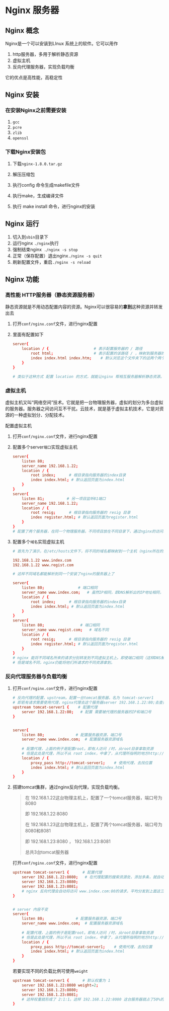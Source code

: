 # Nginx 服务器

## Nginx 概念

Nginx是一个可以安装到LInux 系统上的软件。它可以用作

1. http服务器，多用于解析静态资源
2. 虚拟主机
3. 反向代理服务器，实现负载均衡

它的优点是高性能，高稳定性

## Nginx 安装

### 在安装Nginx之前需要安装

1. ``gcc``
2. ``pcre``
3. ``zlib``
4. ``openssl``

### 下载Nginx安装包

1. 下载``nginx-1.8.0.tar.gz``

2. 解压压缩包
3. 执行config 命令生成makefile文件
4. 执行make，生成编译文件
5. 执行 make install 命令，进行nginx的安装



## Nginx 运行

1. 切入到``sbin``目录下
2. 运行nginx ``./nginx``执行
3. 强制结束nginx`` ./nginx -s stop``
4. 正常（保存配置）退出nginx``./nginx -s quit``
5. 刷新配置文件，重启``./nginx -s reload``



## Nginx 功能

###  高性能 HTTP服务器（静态资源服务器）

静态资源就是不用动态配置内容的资源。Nginx可以很容易的**拿到**这种资源并转发出去

1. 打开``conf/nginx.conf``文件，进行nginx配置

2. 里面有配置如下

    ```conf
    server{
    	location / { 					# 表示配置服务器的 / 路径
    		root html; 			    	# 表示配置的该路径 / ，映射到服务器的的 html 文件夹下
    		index index.html index.htm;	   # 默认浏览这个文件夹下的这两个两个文件
    	}
    }
    
    # 类似于这种方式 配置 location 的方式，就能让nginx 帮相互服务器解析静态资源。速度很快
    ```

    

### 虚拟主机

虚拟主机又叫“网络空间”技术。它就是把一台物理服务器，虚拟的划分为多台虚拟的服务器。服务器之间访问互不干扰。云技术，就是基于虚拟主机技术，它是对资源的一种虚拟划分、分配技术。

配置虚拟主机

1. 打开``conf/nginx.conf``文件，进行nginx配置

2. 配置多个server``端口``实现虚拟主机

    ```conf
    server{
    	listen 80;
    	server_name 192.168.1.22;
    	location / {
    		root index; 	 # 根目录指向服务器的index目录
    		index index.html; # 默认返回页面为index.html
    	}
    }
    server{
    	listen 81;			# 另一项目监听81端口
    	server_name 192.168.1.22;   
    	location / {
    		root resig; 	 # 根目录指向服务器的 resig 目录
    		index register.html; # 默认返回页面为register.html
    	}
    }
    # 配置了两个服务器，在同一个物理服务器。不同项目放在不同目录下，通过nginx的访问端口进行隔离访问，实现虚拟主机
    ```

3. 配置多个``域名``实现虚拟主机

    ```conf
    # 首先为了演示，在/etc/hosts文件下，将不同的域名都映射到一个主机（nginx所在的主机）上
    
    192.168.1.22 www.index.com
    192.168.1.22 www.regist.com
    
    # 这样不同域名都能解析到同一个安装了nginx的服务器上了
    ```

    

    ```conf
    server{
    	listen 80;				 # 端口相同
    	server_name www.index.com;   # 虽然IP相同，即DNS解析出的IP地址相同，但是域名仍然不同
    	location / {
    		root index; 	 # 根目录指向服务器的index目录
    		index index.html; # 默认返回页面为index.html
    	}
    }
    server{
    	listen 80;				  # 端口相同
    	server_name www.regist.com;   # 域名不同
    	location / {
    		root resig; 	 # 根目录指向服务器的 resig 目录
    		index register.html; # 默认返回页面为register.html
    	}
    }
    # nginx 能将不同域名所来的请求分别转发到不同虚拟主机上。即使端口相同（这样DNS解析的ip地址，和端口号都相同）。
    # 但是域名不同，nginx仍能将他们所请求的不同资源拿到。
    ```

    

### 反向代理服务器与负载均衡

1. 打开``conf/nginx.conf``文件，进行nginx配置

    ```conf
    # 反向代理的配置，upstream。配置一台tomcat服务器，名为 tomcat-server1
    # 即若有请求需要使用代理，nginx代理去这个服务器server 192.168.1.22:80;去查找资源
    upstream tomcat-server1 {    # 配置代理
    	server 192.168.1.22:80;   # 配置 需要被代理的服务器的IP和端口号
    }  
    
    
    server{
    	listen 80;				# 配置服务器资源，端口号
    	server_name www.index.com;  # 配置服务器资源域名
    	
    	# 配置代理，上面的例子是配置root。即有人访问 /时，从root目录拿取资源
    	# 但是此处是代理，所以不从 root index，中拿了，从代理所指明的地方http://tomcat-server1去拿
    	location / {
    		proxy_pass http://tomcat-server1;    # 使用代理，去找位置
    		index index.html; # 默认返回页面为index.html
    	}
    }
    ```

2. 搭建tomcat集群，通过nginx反向代理，实现负载均衡。

    > 在 192.168.1.22这台物理主机上，配置了一个tomcat服务器，端口号为8080
    >
    > 即 192.168.1.22:8080
    > 
    >
    >
    > 在 192.168.1.23这台物理主机上，配置了两个tomcat服务器，端口号为8080和8081
    >
    > 即 192.168.1.23:8080 ， 192.168.1.23:8081
    >
    > 总共3台tomcat服务器

    打开``conf/nginx.conf``文件，进行nginx配置

    ```conf
    upstream tomcat-server1 {      # 配置代理
    	server 192.168.1.22:8080;   # 在代理配置的搜索资源处，添加多条，就自动实现了nginx反向代理集群
    	server 192.168.1.23:8080;
    	server 192.168.1.23:8081; 
    	# nginx 反向代理会自动将访问 www.index.com:80的请求，平均分发到上面这三台tomcat服务器上去。
    }  
    
    
    # server 内容不变
    server{
    	listen 80;				# 配置服务器资源，端口号
    	server_name www.index.com;  # 配置服务器资源域名
    	
    	# 配置代理，上面的例子是配置root。即有人访问 /时，从root目录拿取资源
    	# 但是此处是代理，所以不从 root index，中拿了，从代理所指明的地方http://tomcat-server1去拿
    	location / {
    		proxy_pass http://tomcat-server1;    # 使用代理，去找位置
    		index index.html; # 默认返回页面为index.html
    	}
    }
    ```

    若要实现不同的负载比例可使用``weight``

    ```conf
    upstream tomcat-server1 {      # 默认权重为 1
    	server 192.168.1.22:8080 weight=2;  
    	server 192.168.1.23:8080;
    	server 192.168.1.23:8081; 
    	# 这样权重就形成了 2:1:1。这样 192.168.1.22:8080 这台服务器就占了50%的服务量
    }  
    ```

    

    

